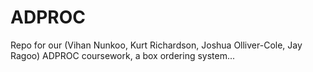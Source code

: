 # ADPROC
Repo for our (Vihan Nunkoo, Kurt Richardson, Joshua Olliver-Cole, Jay Ragoo) ADPROC coursework, a box ordering system...

